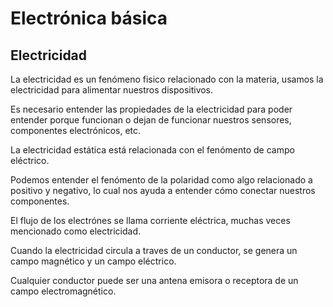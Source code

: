 # Electrónica básica

## Electricidad

La electricidad es un fenómeno fisico relacionado con la materia, usamos la electricidad para alimentar nuestros dispositivos.

Es necesario entender las propiedades de la electricidad para poder entender porque funcionan o dejan de funcionar nuestros sensores, componentes electrónicos, etc.

La electricidad estática está relacionada con el fenómento de campo eléctrico.

Podemos entender el fenómento de la polaridad como algo relacionado a positivo y negativo, lo cual nos ayuda a entender cómo conectar nuestros componentes.

El flujo de los electrónes se llama corriente eléctrica, muchas veces mencionado como electricidad. 

Cuando la electricidad circula a traves de un conductor, se genera un campo magnético y un campo eléctrico.

Cualquier conductor puede ser una antena emisora o receptora de un campo electromagnético.

